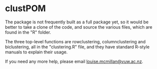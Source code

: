 # clustPOM

The package is not frequently built as a full package yet, so it would be better to take a clone of the code, and source the various files, which are found in the "R" folder.

The three top-level functions are rowclustering, columnclustering and biclustering, all in the "clustering.R" file, and they have standard R-style manuals to explain their usage.

If you need any more help, please email louise.mcmillan@vuw.ac.nz.
